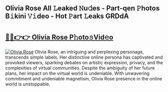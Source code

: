 ## Olivia Rose All 𝙻eaked 𝙽u𝚍es - Part-qen 𝙿hotos B𝚒kini 𝚅𝚒deo - Hot 𝙿art 𝙻eaks GRDdA

# <h2><a href="http://ld0p8p.urlbe.top/?page=Olivia+Rose">🔗🔗👉👉 Olivia Rose P𝚑oto𝚜Vid𝚎o</a></h2>

[![Olivia Rose](https://i.imgur.com/eBuTRDB.gif)](http://ld0p8p.urlbe.top/?page=Olivia+Rose)
Olivia Rose, an intriguing and perplexing personage, transcends simple labels. Her distinctive online persona has captivated and provoked viewers, sparking debates on artistic expression, privacy, and the complexities of virtual communities. Despite the ambiguity of her future plans, her impact on the virtual world is undeniable. With unwavering commitment and undeniable magnetism, Olivia Rose presence in the online world is unstoppable.
